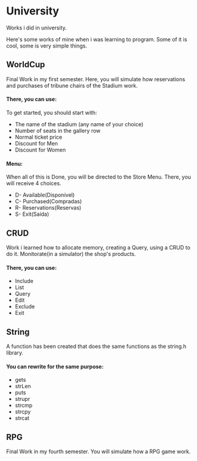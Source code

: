 # University

Works i did in university.

Here's some works of mine when i was learning to program. Some of it is cool, some is very simple things.

## WorldCup
Final Work in my first semester.
Here, you will simulate how reservations and purchases of tribune chairs of the Stadium work.
#### There, you can use:
To get started, you should start with:
* The name of the stadium (any name of your choice)
* Number of seats in the gallery row
* Normal ticket price
* Discount for Men
* Discount for Women

#### Menu:
When all of this is Done, you will be directed to the Store Menu.
There, you will receive 4 choices.
* D- Available(Disponível)
* C- Purchased(Compradas)
* R- Reservations(Reservas)
* S- Exit(Saída)

## CRUD
Work i learned how to allocate memory, creating a Query, using a CRUD to do it.
Monitorate(in a simulator) the shop's products.
#### There, you can use:
- Include
- List
- Query
- Edit
- Exclude
- Exit

## String
A function has been created that does the same functions as the string.h library.
#### You can rewrite for the same purpose:
* gets
* strLen
* puts
* strupr
* strcmp
* strcpy
* strcat

## RPG
Final Work in my fourth semester.
You will simulate how a RPG game work.

